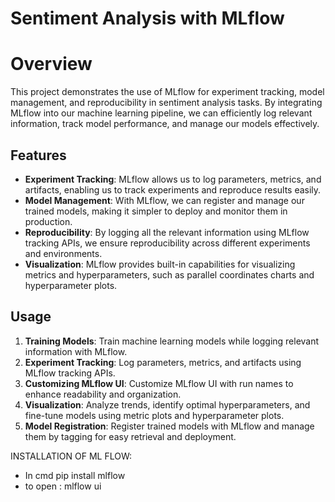 # Sentiment Analysis with MLflow

# Overview
This project demonstrates the use of MLflow for experiment tracking, model management, and reproducibility in sentiment analysis tasks. 
By integrating MLflow into our machine learning pipeline, we can efficiently log relevant information, track model performance, and manage our models effectively.

## Features
- **Experiment Tracking**: MLflow allows us to log parameters, metrics, and artifacts, enabling us to track experiments and reproduce results easily.
- **Model Management**: With MLflow, we can register and manage our trained models, making it simpler to deploy and monitor them in production.
- **Reproducibility**: By logging all the relevant information using MLflow tracking APIs, we ensure reproducibility across different experiments and environments.
- **Visualization**: MLflow provides built-in capabilities for visualizing metrics and hyperparameters, such as parallel coordinates charts and hyperparameter plots.

## Usage
1. **Training Models**: Train machine learning models while logging relevant information with MLflow.
2. **Experiment Tracking**: Log parameters, metrics, and artifacts using MLflow tracking APIs.
3. **Customizing MLflow UI**: Customize MLflow UI with run names to enhance readability and organization.
4. **Visualization**: Analyze trends, identify optimal hyperparameters, and fine-tune models using metric plots and hyperparameter plots.
5. **Model Registration**: Register trained models with MLflow and manage them by tagging for easy retrieval and deployment.

INSTALLATION OF ML FLOW:
- In cmd pip install mlflow
- to open :  mlflow ui
